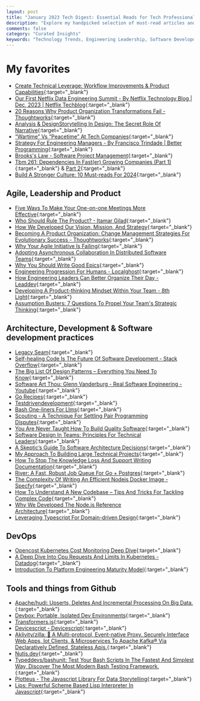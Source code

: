 ```yaml
---
layout: post
title: "January 2023 Tech Digest: Essential Reads for Tech Professionals"
description: "Explore my handpicked selection of must-read articles and resources for December 2023. This collection spans a wide range of topics, including cutting-edge technology trends, engineering leadership insights, and software development best practices, offering invaluable knowledge for tech enthusiasts and industry experts."
comments: false
category: "Curated Insights"
keywords: "Technology Trends, Engineering Leadership, Software Development, Data Engineering, Go Programming, Domain Modeling, Engineering Strategy, Git Concepts, AI Design Patterns, Annual Planning, Agile Culture, Product Management, Talent Management, Developer Efficiency, Technical Debt, API Design, Distributed Computing, Debugging Techniques, Tech Startup Architecture, DevOps Practices, Network Troubleshooting, Kubernetes, CLI Design, Incident Management, Node.js Security, TypeScript Diagrams, Web Performance Monitoring."
---
```


<!-- markdownlint-disable MD033 MD020 MD025-->
# My favorites<a name="favorites"></a>

- [Create Technical Leverage: Workflow Improvements & Product Capabilities](https://lethain.com/create-technical-leverage/){:target="_blank"}
- [Our First Netflix Data Engineering Summit - By Netflix Technology Blog | Dec, 2023 | Netflix Techblog](https://netflixtechblog.com/our-first-netflix-data-engineering-summit-f326b0589102){:target="_blank"}
- [20 Reasons Why Product Organization Transformations Fail - Thoughtworks](https://www.thoughtworks.com/insights/articles/20-reasons-why-product-organizstion-transformations-fail){:target="_blank"}
- [Analysis & DesignStorytelling In Design: The Secret Role Of Narrative](https://www.future-processing.com/blog/storytelling-in-design-the-secret-role-of-narrative/){:target="_blank"}
- [“Wartime” Vs “Peacetime” At Tech Companies](https://newsletter.pragmaticengineer.com/p/wartime-vs-peacetime){:target="_blank"}
- [Strategy For Engineering Managers - By Francisco Trindade | Better Programming](https://betterprogramming.pub/strategy-for-engineering-managers-3e9082129106){:target="_blank"}
- [Brooks's Law - Software Project Management](https://codescene.com/blog/visualize-brooks-law/){:target="_blank"}
- [Tbm 261: Dependencies In Fast(er) Growing Companies (Part 1)](https://cutlefish.substack.com/p/tbm-261-dependencies-in-faster-growing?publication_id=24711&post_id=139955519&isFreemail=true&r=1ibyaf){:target="_blank"} & [Part 2](https://cutlefish.substack.com/p/tbm-262-dependencies-in-faster-growing){:target="_blank"}
- [Build A Stronger Culture: 10 Must-reads For 2024](https://sloanreview.mit.edu/article/build-a-stronger-culture-10-must-reads-for-2024/){:target="_blank"}

## Agile, Leadership and Product<a name="agile"></a>

- [Five Ways To Make Your One-on-one Meetings More Effective](https://sloanreview.mit.edu/article/five-ways-to-make-your-one-on-one-meetings-more-effective/){:target="_blank"}
- [Who Should Rule The Product? - Itamar Gilad](https://itamargilad.com/trios/){:target="_blank"}
- [How We Developed Our Vision, Mission, And Strategy](https://wraptext.equals.com/developing-company-vision-mission-strategy/){:target="_blank"}
- [Becoming A Product Organization: Change Management Strategies For Evolutionary Success - Thoughtworks](https://www.thoughtworks.com/insights/articles/becoming-a-product-organization-change-management-strategies-for-evolutionary-success){:target="_blank"}
- [Why Your Agile Initiative Is Failing](https://tanzu.vmware.com/content/blog/why-your-agile-initiative-is-failing){:target="_blank"}
- [Adopting Asynchronous Collaboration In Distributed Software Teams](https://www.infoq.com/articles/asynchronous-collaboration-software-teams/){:target="_blank"}
- [Why You Should Write Good Epics](https://thoughtbot.com/blog/why-you-should-write-good-epics){:target="_blank"}
- [Engineering Progression For Humans - Localghost](https://localghost.dev/blog/engineering-progression-for-humans/){:target="_blank"}
- [How Engineering Leaders Can Better Organize Their Day - Leaddev](https://leaddev.com/process/how-engineering-leaders-can-better-organize-their-day){:target="_blank"}
- [Developing A Product-thinking Mindset Within Your Team - 8th Light](https://8thlight.com/insights/fostering-product-thinking-within-your-team){:target="_blank"}
- [Assumption Busters: 7 Questions To Propel Your Team's Strategic Thinking](https://letsgrowleaders.com/2024/01/01/strategic-thinking-challenge-assumptions/){:target="_blank"}

## Architecture, Development & Software development practices <a name="development"></a>

- [Legacy Seam](https://martinfowler.com/bliki/LegacySeam.html){:target="_blank"}
- [Self-healing Code Is The Future Of Software Development - Stack Overflow](https://stackoverflow.blog/2023/12/28/self-healing-code-is-the-future-of-software-development/){:target="_blank"}
- [The Big List Of Design Patterns – Everything You Need To Know](https://www.devleader.ca/2023/12/31/the-big-list-of-design-patterns-everything-you-need-to-know/){:target="_blank"}
- [Software Art Thou: Glenn Vanderburg - Real Software Engineering - Youtube](https://www.youtube.com/watch?v=RhdlBHHimeM){:target="_blank"}
- [Go Recipes](https://github.com/nikolaydubina/go-recipes?tab=readme-ov-file#-code-analysis-and-recommendations-with-charmbraceletmods){:target="_blank"}
- [Testdrivendevelopment](https://martinfowler.com/bliki/TestDrivenDevelopment.html){:target="_blank"}
- [Bash One-liners For Llms](https://justine.lol/oneliners/){:target="_blank"}
- [Scouting - A Technique For Settling Pair Programming Disputes](https://spin.atomicobject.com/2023/12/16/scouting-pair-programming-disputes/){:target="_blank"}
- [You Are Never Taught How To Build Quality Software](https://www.florianbellmann.com/blog/never-taught-qa){:target="_blank"}
- [Software Design In Teams: Principles For Technical Leaders](https://vampwillow.substack.com/p/software-design-in-teams-principles){:target="_blank"}
- [A Skeptic’s Guide To Software Architecture Decisions](https://www.infoq.com/articles/architecture-skeptics-guide/){:target="_blank"}
- [My Approach To Building Large Technical Projects](https://mitchellh.com/writing/building-large-technical-projects){:target="_blank"}
- [How To Stop The Knowledge Loss And Support Writing Documentation](https://www.idaszak.com/posts/stop-knowledge-loss/){:target="_blank"}
- [River: A Fast, Robust Job Queue For Go + Postgres](https://brandur.org/river){:target="_blank"}
- [The Complexity Of Writing An Efficient Nodejs Docker Image - Specfy](https://www.specfy.io/blog/1-efficient-dockerfile-nodejs-in-7-steps){:target="_blank"}
- [How To Understand A New Codebase – Tips And Tricks For Tackling Complex Code](https://www.devleader.ca/2023/12/29/how-to-understand-a-new-codebase-tips-and-tricks-for-tackling-complex-code/){:target="_blank"}
- [Why We Developed The Node.js Reference Architecture](https://developers.redhat.com/blog/2021/03/08/introduction-to-the-node-js-reference-architecture-part-1-overview){:target="_blank"}
- [Leveraging Typescript For Domain-driven Design](https://blog.logrocket.com/typescript-domain-driven-design/){:target="_blank"}

## DevOps<a name="devops"></a>

- [Opencost Kubernetes Cost Monitoring Deep Dive](https://community.cncf.io/events/details/cncf-cncf-online-programs-presents-cncf-on-demand-webinar-opencost-kubernetes-cost-monitoring-deep-dive/?_hsmi=286676953&_hsenc=p2ANqtz-8ZW5oQQZkOHazEO59Dv2OVLRnA_nPwfnEBtAZWysTl0MJ0Tsn24N3TkOWIopL4UD1nfTOXqek0UzEx4K93G8n26wc31Q2nu6GB1t3etD6d_pDIZdo){:target="_blank"}
- [A Deep Dive Into Cpu Requests And Limits In Kubernetes - Datadog](https://www.datadoghq.com/blog/kubernetes-cpu-requests-limits/?ck_subscriber_id=1825709061){:target="_blank"}
- [Introduction To Platform Engineering Maturity Model](https://community.cncf.io/events/details/cncf-cncf-online-programs-presents-cloud-native-live-introduction-to-platform-engineering-maturity-model/?_hsmi=286676953&_hsenc=p2ANqtz-88bKDAOxevNpeCkssUGrSgPXLnZmFtvO0ANXE05_IwpGcDaKY289E0D1c8t5_KNF3uhcgdFHJHhBojuItVk101vKmoHlr13Z9VwizGqsLEItHYowE){:target="_blank"}

## Tools and things from Github <a name="tools"></a>

- [Apache/hudi: Upserts, Deletes And Incremental Processing On Big Data.](https://github.com/apache/hudi){:target="_blank"}
- [Devbox: Portable, Isolated Dev Environments](https://www.jetpack.io/devbox){:target="_blank"}
- [Transformers.js](https://xenova.github.io/transformers.js/){:target="_blank"}
- [Devicescript - Devicescript](https://microsoft.github.io/devicescript/){:target="_blank"}
- [Aklivity/zilla: 🦎 A Multi-protocol, Event-native Proxy. Securely Interface Web Apps, Iot Clients, & Microservices To Apache Kafka® Via Declaratively Defined, Stateless Apis.](https://github.com/aklivity/zilla){:target="_blank"}
- [Nutjs.dev](https://nutjs.dev/){:target="_blank"}
- [Typeddevs/bashunit: Test Your Bash Scripts In The Fastest And Simplest Way, Discover The Most Modern Bash Testing Framework.](https://github.com/TypedDevs/bashunit){:target="_blank"}
- [Plotteus - The Javascript Library For Data Storytelling](https://www.plotteus.dev/){:target="_blank"}
- [Lips: Powerful Scheme Based Lisp Interpreter In Javascript](https://lips.js.org/){:target="_blank"}
